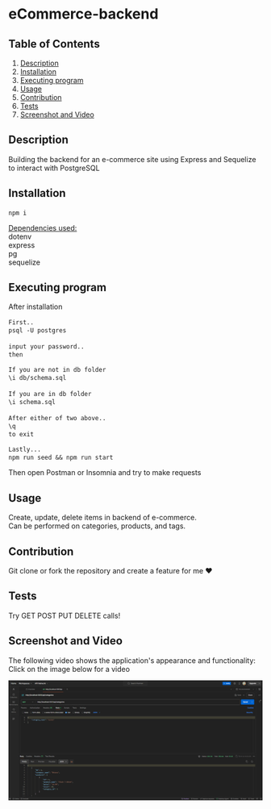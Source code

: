 # eCommerce-backend

## Table of Contents

<ol>
<li>
<a href="#description"> Description </a>
</li>
<li><a href="#installation"> Installation </a>
</li>
<li>
<a href="#executing-program"> Executing program </a>
</li>
<li><a href="#usage"> Usage </a>
</li>
<li><a href="#contribution"> Contribution </a>
</li>
<li>
<a href="#tests"> Tests </a>
</li>
<li>
<a href="#screenshot-and-video"> Screenshot and Video </a>
</li>
</ol>

## Description

Building the backend for an e-commerce site using Express and Sequelize to interact with PostgreSQL

## Installation

```
npm i
```

<ins>Dependencies used:</ins>\
dotenv\
express\
pg\
sequelize

## Executing program

After installation
<br>

```
First..
psql -U postgres

input your password..
then
```

```
If you are not in db folder
\i db/schema.sql

If you are in db folder
\i schema.sql

After either of two above..
\q
to exit
```

```
Lastly...
npm run seed && npm run start
```

Then open Postman or Insomnia and try to make requests

## Usage

Create, update, delete items in backend of e-commerce. \
Can be performed on categories, products, and tags.

## Contribution

Git clone or fork the repository and create a feature for me ❤️

## Tests

Try GET POST PUT DELETE calls!

## Screenshot and Video

The following video shows the application's appearance and functionality:\
Click on the image below for a video

[![Video of program](./assets/images/screen.png)](./assets/videos/e-commerce%20backend.mp4)
